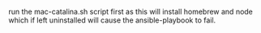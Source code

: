 run the mac-catalina.sh script first as this will install homebrew and node which if left uninstalled will cause the ansible-playbook to fail. 
